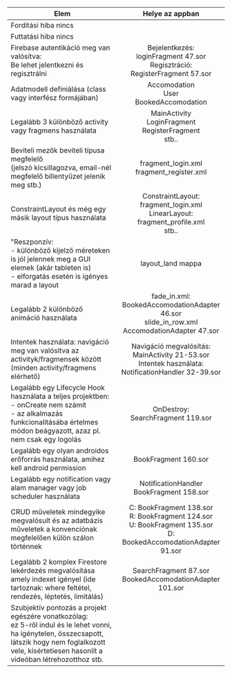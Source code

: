 
| Elem                                                                                                                                                                                                              |                                                     Helye az appban                                                     |
|-------------------------------------------------------------------------------------------------------------------------------------------------------------------------------------------------------------------|:-----------------------------------------------------------------------------------------------------------------------:|
| Fordítási hiba nincs                                                                                                                                                                                              |                                                                                                                         |
| Futtatási hiba nincs                                                                                                                                                                                              |                                                                                                                         |
| Firebase autentikáció meg van valósítva:<br/>Be lehet jelentkezni és regisztrálni                                                                                                                                 |                  Bejelentkezés:<br/>loginFragment 47.sor<br/>Regisztráció:<br/>RegisterFragment 57.sor                  |
| Adatmodell definiálása (class vagy interfész formájában)                                                                                                                                                          |                                      Accomodation<br/>User<br/>BookedAccomodation                                       |
| Legalább 3 különböző activity vagy fragmens használata                                                                                                                                                            |                              MainActivity<br/>LoginFragment<br/>RegisterFragment<br/>stb..                              |
| Beviteli mezők beviteli típusa megfelelő <br/>(jelszó kicsillagozva, email-nél megfelelő billentyűzet jelenik meg stb.)                                                                                           |                                      fragment_login.xml<br/>fragment_register.xml                                       |
| ConstraintLayout és még egy másik layout típus használata                                                                                                                                                         |                  ConstraintLayout: fragment_login.xml<br/>LinearLayout: fragment_profile.xml<br/>stb..                  |
| "Reszponzív:<br/> - különböző kijelző méreteken is jól jelennek meg a GUI elemek (akár tableten is)<br/>- elforgatás esetén is igényes marad a layout                                                             |                                                    layout_land mappa                                                    |
| Legalább 2 különböző animáció használata                                                                                                                                                                          |          fade_in.xml:<br/>BookedAccomodationAdapter 46.sor<br/>slide_in_row.xml<br/>AccomodationAdapter 47.sor          |
| Intentek használata: navigáció meg van valósítva az activityk/fragmensek között (minden activity/fragmens elérhető)                                                                                               |      Navigáció megvalósítás:<br/>MainActivity 21-53.sor<br/>Intentek használata:<br/>NotificationHandler 32-39.sor      |
| Legalább egy Lifecycle Hook használata a teljes projektben:<br/>- onCreate nem számít<br/>- az alkalmazás funkcionalitásába értelmes módon beágyazott, azaz pl. nem csak egy logolás                              |                                          OnDestroy:<br/>SearchFragment 119.sor                                          |
| Legalább egy olyan androidos erőforrás használata, amihez kell android permission                                                                                                                                 |                                                  BookFragment 160.sor                                                   |
| Legalább egy notification vagy alam manager vagy job scheduler használata                                                                                                                                         |                                      NotificationHandler<br/>BookFragment 158.sor                                       |
| CRUD műveletek mindegyike megvalósult és az adatbázis műveletek a konvenciónak<br/>megfelelően külön szálon történnek                                                                                             | C: BookFragment 138.sor<br/>R: BookFragment 124.sor<br/>U: BookFragment 135.sor<br/>D: BookedAccomodationAdapter 91.sor |
| Legalább 2 komplex Firestore lekérdezés megvalósítása<br/>amely indexet igényel (ide tartoznak: where feltétel, rendezés, léptetés, limitálás)                                                                    |                               SearchFragment 87.sor<br/>BookedAccomodationAdapter 101.sor                               |                                                                                                                                                                                            |    are neat     |
| Szubjektív pontozás a projekt egészére vonatkozólag:<br/>ez 5-ről indul és le lehet vonni, ha igénytelen, összecsapott, látszik hogy nem foglalkozott vele, kísértetiesen hasonlít a videóban létrehozotthoz stb. |                                                                                                                         |
